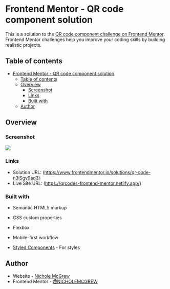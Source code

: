 # Frontend Mentor - QR code component solution

This is a solution to the [QR code component challenge on Frontend Mentor](https://www.frontendmentor.io/challenges/qr-code-component-iux_sIO_H). Frontend Mentor challenges help you improve your coding skills by building realistic projects. 

## Table of contents

- [Frontend Mentor - QR code component solution](#frontend-mentor---qr-code-component-solution)
  - [Table of contents](#table-of-contents)
  - [Overview](#overview)
    - [Screenshot](#screenshot)
    - [Links](#links)
    - [Built with](#built-with)
  - [Author](#author)

## Overview

### Screenshot

![](./screenshot.jpg)

### Links

- Solution URL:  (https://www.frontendmentor.io/solutions/qr-code-n3iSgv9ad3)
- Live Site URL: (https://qrcodes-frontend-mentor.netlify.app/)


### Built with

- Semantic HTML5 markup
- CSS custom properties
- Flexbox
- Mobile-first workflow

- [Styled Components](https://styled-components.com/) - For styles


## Author

- Website - [Nichole McGrew](https://nicholemcgrew.netlify.app/)
- Frontend Mentor - [@NICHOLEMCGREW](https://www.frontendmentor.io/profile/NICHOLEMCGREW)
